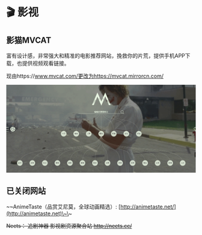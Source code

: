 # 🎬 影视

## 影猫MVCAT

富有设计感，非常强大和精准的电影推荐网站，挽救你的片荒，提供手机APP下载，也提供视频观看链接。

现由https://www.mvcat.com/更改为https://mvcat.mirrorcn.com/

![](../../.gitbook/assets/image.png)



## 已关闭网站

\~\~AnimeTaste（品赏艾尼莫，全球动画精选）: [http://animetaste.net/](http://animetaste.net)\~\~

~~Neets： 追剧神器 影视剧资源聚合站  http://neets.cc/~~
